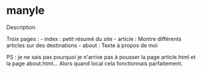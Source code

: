 manyle
======


Description

Troix pages : - index : petit résumé du site
              - article : Montre différents articles sur des destinations
              - about : Texte à propos de moi
              

PS : je ne sais pas pourquoi je n'arrive pas à pousser la page article.html et la page about.html... Alors quand local cela fonctionnais parfaitement. 
